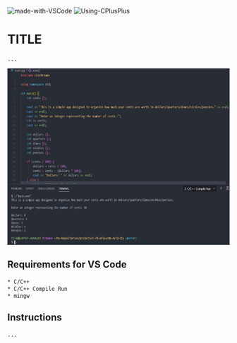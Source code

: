 ![made-with-VSCode](https://img.shields.io/badge/Made%20With-VS%20Code-green)  ![Using-CPlusPlus](https://img.shields.io/badge/Using-C%2B%2B-ff69b4)

# TITLE
    ...

<img src="./assets/screenshot.png"
     alt="Img"
     style="margin-right: 10px; height: 400px;" />

## Requirements for VS Code
    * C/C++
    * C/C++ Compile Run
    * mingw


## Instructions
    ...